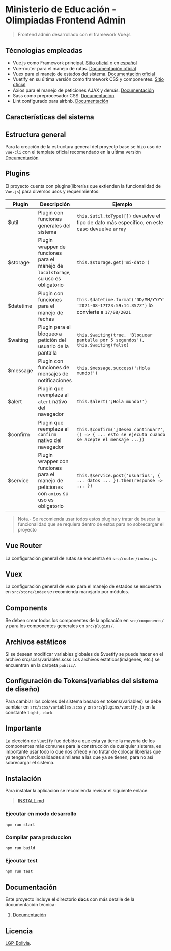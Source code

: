 # Ministerio de Educación - Olimpiadas Frontend Admin

> Frontend admin desarrollado con el framework Vue.js

## Técnologias empleadas
- Vue.js como Framework principal. [Sitio oficial](https://vuejs.org/) o en [español](https://es-vuejs.github.io/vuejs.org/)
- Vue-router para el manejo de rutas. [Documentación oficial](https://router.vuejs.org/)
- Vuex para el manejo de estados del sistema. [Documentación oficial](https://vuex.vuejs.org)
- Vuetify en su última versión como framework CSS y componentes. [Sitio oficial](https://vuetifyjs.com/)
- Axios para el manejo de peticiones AJAX y demás. [Documentación](https://github.com/mzabriskie/axios)
- Sass como preprocesador CSS. [Documentación](http://sass-lang.com/)
- Lint configurado para airbnb. [Documentación](https://github.com/airbnb/javascript)

## Características del sistema

## Estructura general
Para la creación de la estructura general del proyecto base se hizo uso de `vue-cli` con el template oficial recomendado en la uĺtima versión [Documentación](https://cli.vuejs.org/)

## Plugins
El proyecto cuenta con plugins(librerías que extienden la funcionalidad de `Vue.js`) para diversos usos y requerimientos:

Plugin | Descripción | Ejemplo |
--- | --- | --- |
$util | Plugin con funciones generales del sistema | `this.$util.toType([])` devuelve el tipo de dato más específico, en este caso devuelve `array` |
$storage | Plugin wrapper de funciones para el manejo de `localstorage`, su uso es obligatorio | `this.$storage.get('mi-dato')` |
$datetime | Plugin con funciones para el manejo de fechas | `this.$datetime.format('DD/MM/YYYY', '2021-08-17T23:59:14.357Z')` lo convierte a `17/08/2021` |
$waiting | Plugin para el bloqueo a petición del usuario de la pantalla | `this.$waiting(true, 'Bloquear pantalla por 5 segundos'), this.$waiting(false)` |
$message | Plugin con funciones de mensajes de notificaciones | `this.$message.success('¡Hola mundo!')` |
$alert | Plugin que reemplaza al `alert` nativo del navegador | `this.$alert('¡Hola mundo!')` |
$confirm | Plugin que reemplaza al `confirm` nativo del navegador | `this.$confirm('¿Desea continuar?', () => { ... esto se ejecuta cuando se acepte el mensaje ...})` |
$service | Plugin wrapper con funciones para el manejo de peticiones con `axios` su uso es obligatorio | `this.$service.post('usuarios', { ... datos ... }).then(response => { ... })` |

> Nota.- Se recomienda usar todos estos plugins y tratar de buscar la funcionalidad que se requiera dentro de estos para no sobrecargar el proyecto

## Vue Router
La configuración general de rutas se encuentra en `src/router/index.js`.

## Vuex
La configuración general de vuex para el manejo de estados se encuentra en `src/store/index` se recomienda manejarlo por módulos.

## Components
Se deben crear todos los componentes de la aplicación en `src/components/` y para los componentes generales en `src/plugins/`.

## Archivos estáticos
Si se desean modificar variables globales de $vuetify se puede hacer en el archivo src/scss/variables.scss 
Los archivos estáticos(imágenes, etc.) se encuentran en la carpeta `public/`.

## Configuración de Tokens(variables del sistema de diseño)
Para cambiar los colores del sistema basado en tokens(variables) se debe cambiar en `src/scss/variables.scss` y en `src/plugins/vuetify.js` en la constante `light, dark`.

## Importante
La elección de `Vuetify` fue debido a que esta ya tiene la mayoría de los componentes más comunes para la construcción de cualquier sistema, es importante usar todo lo que nos ofrece y no tratar de colocar librerías que ya tengan funcionalidades similares a las que ya se tienen, para no así sobrecargar el sistema.

## Instalación
Para instalar la aplicación se recomienda revisar el siguiente enlace:

> [INSTALL.md](INSTALL.md)


### Ejecutar en modo desarrollo
```
npm run start
```

### Compilar para produccion
```
npm run build
```

### Ejecutar test
```
npm run test
```

## Documentación
Este proyecto incluye el directorio **docs** con más detalle de la documentación técnica:
1. [Documentación](docs/analisis/README.md)

## Licencia

[LGP-Bolivia](LICENSE).
